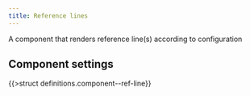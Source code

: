 ```yaml
---
title: Reference lines
---
```


A component that renders reference line(s) according to configuration

## Component settings

{{>struct definitions.component--ref-line}}

